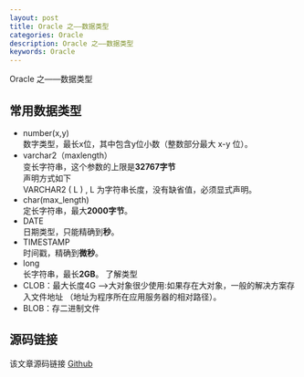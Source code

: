 ```yaml
---
layout: post
title: Oracle 之——数据类型
categories: Oracle
description: Oracle 之——数据类型
keywords: Oracle
---
```


Oracle 之——数据类型

## 常用数据类型
- number(x,y) <br>
	数字类型，最长x位，其中包含y位小数（整数部分最大 x-y 位）。
- varchar2（maxlength）<br>
	变长字符串，这个参数的上限是**32767字节**<br>
	声明方式如下<br>
	VARCHAR2 ( L ) , L 为字符串长度，没有缺省值，必须显式声明。
- char(max_length) <br>
	定长字符串，最大**2000字节**。
- DATE<br>
	日期类型，只能精确到**秒**。
- TIMESTAMP<br>
	时间戳，精确到**微秒**。
- long<br>
	长字符串，最长**2GB**。
了解类型
- CLOB：最大长度4G -->大对象很少使用:如果存在大对象，一般的解决方案存入文件地址
（地址为程序所在应用服务器的相对路径）。
- BLOB：存二进制文件

## 源码链接
该文章源码链接 [Github](url)
